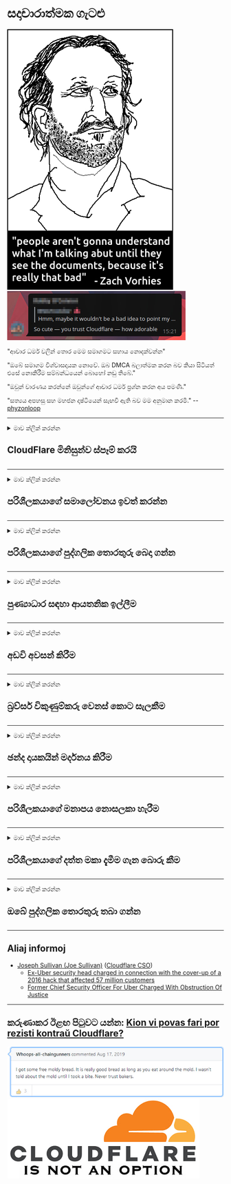 # සදාචාරාත්මක ගැටළු

![](../image/itsreallythatbad.jpg)
![](../image/telegram/c81238387627b4bfd3dcd60f56d41626.jpg)

"ආචාර ධර්ම වලින් තොර මෙම සමාගමට සහාය නොදක්වන්න"

"ඔබේ සමාගම විශ්වාසදායක නොවේ. ඔබ DMCA බලාත්මක කරන බව කියා සිටියත් එසේ නොකිරීම සම්බන්ධයෙන් බොහෝ නඩු තිබේ."

"ඔවුන් වාරණය කරන්නේ ඔවුන්ගේ ආචාර ධර්ම ප්‍රශ්න කරන අය පමණි."

"සත්‍යය අපහසු සහ මහජන දෘෂ්ටියෙන් සැඟවී ඇති බව මම අනුමාන කරමි."  -- [phyzonloop](https://twitter.com/phyzonloop)


---


<details>
<summary>මාව ක්ලික් කරන්න

## CloudFlare මිනිසුන්ව ස්පෑම් කරයි
</summary>


Cloudflare විසින් Cloudflare නොවන පරිශීලකයින්ට අයාචිත තැපැල් විද්‍යුත් තැපැල් යවයි.

- තෝරාගත් ග්‍රාහකයින්ට පමණක් ඊමේල් යවන්න
- පරිශීලකයා "නවත්වන්න" යැයි පැවසූ විට ඊමේල් යැවීම නවත්වන්න

එය එතරම් සරල ය. නමුත් ක්ලවුඩ්ෆ්ලෙයාර් එය ගණන් ගන්නේ නැත.
ක්ලවුඩ්ෆ්ලෙයාර් පැවසුවේ ඔවුන්ගේ සේවාව භාවිතා කිරීමෙන් සියලුම ස්පෑම්කරුවන් හෝ ප්‍රහාරකයින් නැවැත්විය හැකි බවයි.
Cloudflare සක්‍රිය නොකර Cloudflare නැවැත්විය හැක්කේ කෙසේද?


| 🖼 | 🖼 |
| --- | --- |
| ![](../image/cfspam01.jpg) | ![](../image/cfspam03.jpg) |
| ![](../image/cfspam02.jpg) | ![](../image/cfspambrittany.jpg)<br>![](../image/cfspamtwtr.jpg) |

</details>

---

<details>
<summary>මාව ක්ලික් කරන්න

## පරිශීලකයාගේ සමාලෝචනය ඉවත් කරන්න
</summary>


Cloudflare වාරණය සෘණ සමාලෝචන.
ඔබ ට්විටර් හි ක්ලවුඩ්ෆ්ලේර් විරෝධී පෙළ පළ කරන්නේ නම්, ඔබට "නැත, එය නොවේ" පණිවිඩය සමඟ ක්ලවුඩ්ෆ්ලේර් සේවකයාගෙන් පිළිතුරක් ලබා ගැනීමට ඔබට අවස්ථාවක් තිබේ.
ඔබ කිසියම් සමාලෝචන අඩවියක negative ණාත්මක සමාලෝචනයක් පළ කරන්නේ නම්, ඔවුන් එය වාරණය කිරීමට උත්සාහ කරනු ඇත.


| 🖼 | 🖼 |
| --- | --- |
| ![](../image/cfcenrev_01.jpg)<br>![](../image/cfcenrev_02.jpg) | ![](../image/cfcenrev_03.jpg) |

</details>

---

<details>
<summary>මාව ක්ලික් කරන්න

## පරිශීලකයාගේ පුද්ගලික තොරතුරු බෙදා ගන්න
</summary>


Cloudflare හි විශාල හිරිහැර කිරීමේ ගැටලුවක් තිබේ.
සත්කාරක අඩවි ගැන පැමිණිලි කරන අයගේ පුද්ගලික තොරතුරු Cloudflare බෙදා ගනී.
සමහර විට ඔවුන් ඔබේ සත්‍ය හැඳුනුම්පත ලබා දෙන ලෙස ඉල්ලා සිටී.
ඔබට හිරිහැර කිරීමට, පහර දීමට, මාරුවීමට හෝ මරා දැමීමට අවශ්‍ය නැතිනම්, ඔබ Cloudflared වෙබ් අඩවි වලින් stay ත්ව සිටීම හොඳය.


| 🖼 | 🖼 |
| --- | --- |
| ![](../image/cfdox_what.jpg) | ![](../image/cfdox_swat.jpg) |
| ![](../image/cfdox_kill.jpg) | ![](../image/cfdox_threat.jpg) |
| ![](../image/cfdox_dox.jpg) | ![](../image/cfdox_ex1.jpg)<br>![](../image/cfdox_ex2.jpg) |

</details>

---

<details>
<summary>මාව ක්ලික් කරන්න

## පුණ්‍යාධාර සඳහා ආයතනික ඉල්ලීම
</summary>


CloudFlare පුණ්‍යාධාර ඉල්ලා සිටී.
හොඳ හේතුවක් ඇති ලාභ නොලබන සංවිධාන සමඟ ඇමරිකානු සංස්ථාවක් පුණ්‍ය කටයුතු ඉල්ලා සිටීම පුදුම සහගතය.
ඔබ මිනිසුන් අවහිර කිරීමට හෝ වෙනත් පුද්ගලයින්ගේ කාලය නාස්ති කිරීමට කැමති නම්, ඔබට ක්ලවුඩ්ෆ්ලේර් සේවකයින් සඳහා පීසා කිහිපයක් ඇණවුම් කිරීමට අවශ්‍ය විය හැකිය.


![](../image/cfdonate.jpg)

</details>

---

<details>
<summary>මාව ක්ලික් කරන්න

## අඩවි අවසන් කිරීම
</summary>


ඔබේ වෙබ් අඩවිය හදිසියේම පහව ගියහොත් ඔබ කරන්නේ කුමක්ද?
Cloudflare කිසිදු අනතුරු ඇඟවීමකින් තොරව නිහ ly ව පරිශීලකයාගේ වින්‍යාසය මකා දැමීම හෝ සේවාව නැවැත්වීම පිළිබඳ වාර්තා තිබේ.
වඩා හොඳ සැපයුම්කරුවෙකු සොයා ගැනීමට අපි ඔබට යෝජනා කරමු.

![](../image/cftmnt.jpg)

</details>

---

<details>
<summary>මාව ක්ලික් කරන්න

## බ්‍රව්සර් විකුණුම්කරු වෙනස් කොට සැලකීම
</summary>


ක්ලවුඩ් ෆ්ලෙයාර් ෆයර්ෆොක්ස් භාවිතා කරන්නන්ට මනාප ප්‍රතිකාර ලබා දෙන අතර ටෝර් ටෝර් ටෝර් බ්‍රව්සර් නොවන පරිශීලකයින්ට සතුරු ප්‍රතිකාර ලබා දෙයි.
නිදහස් නොවන ජාවාස්ක්‍රිප්ට් ක්‍රියාත්මක කිරීම නිවැරදිව ප්‍රතික්ෂේප කරන ටෝර් භාවිතා කරන්නන්ට ද සතුරු ප්‍රතිකාර ලැබේ.
මෙම ප්‍රවේශ අසමානතාවය ජාල මධ්‍යස්ථභාවය අනිසි ලෙස භාවිතා කිරීම සහ බලය අයුතු ලෙස භාවිතා කිරීමකි.

![](../image/browdifftbcx.gif)

- වමේ: ටෝර් බ්‍රව්සරය, දකුණ: ක්‍රෝම්. එකම IP ලිපිනය.

![](../image/browserdiff.jpg)

- වමේ: ටෝර් බ්‍රව්සර් ජාවාස්ක්‍රිප්ට් අක්‍රීය, කුකී සක්‍රීය කර ඇත
- දකුණ: ක්‍රෝම් ජාවාස්ක්‍රිප්ට් සක්‍රීය, කුකී අක්‍රීය කර ඇත

![](../image/cfsiryoublocked.jpg)

- ටෝර් (ක්ලියර්නෙට් අයිපී) නොමැතිව QuteBrowser (සුළු බ්‍රව්සරය)

| ***බ්‍රව්සරය*** | ***ප්රතිකාර ප්රවේශය*** |
| --- | --- |
| Tor Browser (ජාවාස්ක්‍රිප්ට් සක්‍රීය කර ඇත) | ප්‍රවේශ වීමට අවසර ඇත |
| Firefox (ජාවාස්ක්‍රිප්ට් සක්‍රීය කර ඇත) | ප්රවේශය පිරිහී ඇත |
| Chromium (ජාවාස්ක්‍රිප්ට් සක්‍රීය කර ඇත) | ප්රවේශය පිරිහී ඇත |
| Chromium or Firefox (ජාවාස්ක්‍රිප්ට් අක්‍රීයයි) | භාවිතය අත්හිටුවා ඇත |
| Chromium or Firefox (කුකී අක්‍රීය කර ඇත) | භාවිතය අත්හිටුවා ඇත |
| QuteBrowser | භාවිතය අත්හිටුවා ඇත |
| lynx | භාවිතය අත්හිටුවා ඇත |
| w3m | භාවිතය අත්හිටුවා ඇත |
| wget | භාවිතය අත්හිටුවා ඇත |


පහසු අභියෝගයක් විසඳීමට ශ්‍රව්‍ය බොත්තම භාවිතා නොකරන්නේ ඇයි?

ඔව්, ශ්‍රව්‍ය බොත්තමක් ඇත, නමුත් එය සැමවිටම ටෝර් හරහා ක්‍රියා නොකරයි.
ඔබ එය ක්ලික් කළ විට ඔබට මෙම පණිවිඩය ලැබෙනු ඇත:

```
පසුව නැවත උත්සාහ කරන්න
ඔබේ පරිගණකය හෝ ජාලය ස්වයංක්‍රීය විමසුම් යවයි.
අපගේ පරිශීලකයින් ආරක්ෂා කිරීම සඳහා, අපට ඔබගේ ඉල්ලීම දැන් ක්‍රියාත්මක කළ නොහැක.
වැඩි විස්තර සඳහා අපගේ උපකාරක පිටුවට පිවිසෙන්න
```

</details>

---

<details>
<summary>මාව ක්ලික් කරන්න

## ඡන්ද දායකයින් මර්දනය කිරීම
</summary>


එක්සත් ජනපද ප්‍රාන්තවල ඡන්ද දායකයින් ඡන්දය ප්‍රකාශ කිරීම සඳහා ලියාපදිංචි වන්නේ ඔවුන්ගේ ලේකම්වරයාගේ වෙබ් අඩවිය හරහාය.
රිපබ්ලිකන් පාලනය කරන රාජ්‍ය ලේකම් කාර්යාල, ක්ලවුඩ්ෆ්ලේර් හරහා රාජ්‍ය ලේකම්ගේ වෙබ් අඩවිය ප්‍රොක්සි කිරීම මගින් ඡන්දදායකයින් මර්දනය කිරීමේ නිරත වේ.
ටෝර් භාවිතා කරන්නන්ට ක්ලවුඩ්ෆ්ලේර්ගේ සතුරු සැලකීම, කේන්ද්‍රීය ගෝලීය නිරීක්ෂණ ලක්ෂ්‍යයක් ලෙස එහි එම්අයිටීඑම් පිහිටීම සහ සමස්තයක් වශයෙන් එහි අහිතකර භූමිකාව අනාගත ඡන්දදායකයින් ලියාපදිංචි වීමට මැලිකමක් දක්වයි.
විශේෂයෙන් ලිබරල්වාදීන් පෞද්ගලිකත්වය වැලඳ ගැනීමට නැඹුරු වෙති.
ඡන්ද දායකයාගේ දේශපාලන නැඹුරුව, පුද්ගලික භෞතික ලිපිනය, සමාජ ආරක්ෂණ අංකය සහ උපන් දිනය පිළිබඳ ඡන්දදායකයින් ලියාපදිංචි කිරීමේ පෝරම මගින් සංවේදී තොරතුරු රැස් කරයි.
බොහෝ රාජ්‍යයන් එම තොරතුරු වල උපකොටසක් ප්‍රසිද්ධියේ ලබා ගත හැකි නමුත් යමෙකු ඡන්දය ප්‍රකාශ කිරීමට ලියාපදිංචි වූ විට එම තොරතුරු ක්ලවුඩ්ෆ්ලෙයාර් දකී.

කඩදාසි ලියාපදිංචි කිරීම Cloudflare මගහරින්නේ නැති බව සලකන්න. මන්දයත් රාජ්‍ය දත්ත ඇතුළත් කිරීමේ කාර්ය මණ්ඩලයේ ලේකම් විසින් දත්ත ඇතුළත් කිරීමට Cloudflare වෙබ් අඩවිය භාවිතා කරනු ඇත.

| 🖼 | 🖼 |
| --- | --- |
| ![](../image/cfvotm_01.jpg) | ![](../image/cfvotm_02.jpg) |

- Change.org යනු ඡන්ද රැස් කිරීම සහ පියවර ගැනීම සඳහා ප්‍රසිද්ධ වෙබ් අඩවියකි.
“සෑම තැනකම සිටින ජනයා උද් s ෝෂන ආරම්භ කිරීම, ආධාරකරුවන් බලමුලු ගැන්වීම සහ විසඳුම් ලබා ගැනීම සඳහා තීරණ ගන්නන් සමඟ කටයුතු කිරීම.”
අවාසනාවකට මෙන්, Cloudflare හි ආක්‍රමණශීලී පෙරණය හේතුවෙන් බොහෝ දෙනෙකුට change.org නැරඹිය නොහැක.
පෙත්සමට අත්සන් කිරීමෙන් ඔවුන්ව අවහිර කරනු ලැබේ, එබැවින් ඔවුන් ප්‍රජාතන්ත්‍රවාදී ක්‍රියාවලියකින් බැහැර කරනු ලැබේ.
OpenPetition වැනි වලාකුළු රහිත වේදිකාවක් භාවිතා කිරීම ගැටළුවට පිළියමක් වේ.

| 🖼 | 🖼 |
| --- | --- |
| ![](../image/changeorgasn.jpg) | ![](../image/changeorgtor.jpg) |

- ක්ලවුඩ්ෆ්ලෙයාර් හි “ඇතීනියානු ව්‍යාපෘතිය” රාජ්‍ය හා පළාත් පාලන මැතිවරණ වෙබ් අඩවි සඳහා නොමිලේ ව්‍යවසාය මට්ටමේ ආරක්ෂාවක් සපයයි.
"ඔවුන්ගේ සං ents ටකයන්ට මැතිවරණ තොරතුරු සහ ඡන්ද දායකයින් ලියාපදිංචි කිරීම සඳහා ප්‍රවේශ විය හැකිය" යනුවෙන් ඔවුන් පැවසූ නමුත් මෙය බොරුවකි, මන්ද බොහෝ දෙනෙකුට වෙබ් අඩවිය පිරික්සීමට නොහැකි බැවිනි.

</details>

---

<details>
<summary>මාව ක්ලික් කරන්න

## පරිශීලකයාගේ මනාපය නොසලකා හැරීම
</summary>


ඔබ යමක් ඉවත් කරන්නේ නම්, ඔබට ඒ ගැන විද්‍යුත් තැපෑලක් නොලැබෙනු ඇතැයි ඔබ අපේක්ෂා කරයි.
Cloudflare පරිශීලකයාගේ මනාපය නොසලකා හරින අතර ගනුදෙනුකරුවන්ගේ අවසරයකින් තොරව තෙවන පාර්ශවීය සමාගම් සමඟ දත්ත බෙදා ගනී.
ඔබ ඔවුන්ගේ නොමිලේ සැලැස්ම භාවිතා කරන්නේ නම්, ඔවුන් සමහර විට මාසික දායකත්වයක් මිලදී ගැනීමට ඉල්ලමින් ඔබට විද්‍යුත් තැපෑලක් යවයි.

![](../image/cfviopl_tp.jpg)

</details>

---

<details>
<summary>මාව ක්ලික් කරන්න

## පරිශීලකයාගේ දත්ත මකා දැමීම ගැන බොරු කීම
</summary>


මෙම හිටපු ක්ලවුඩ්ෆ්ලේර් පාරිභෝගිකයාගේ බ්ලොග් අඩවියට අනුව, ක්ලවුඩ්ෆ්ලෙයාර් ගිණුම් මකා දැමීම ගැන බොරු කියයි.
වර්තමානයේ, බොහෝ සමාගම් ඔබ ඔබේ ගිණුම වසා දැමූ හෝ ඉවත් කළ පසු ඔබේ දත්ත තබා ගනී.
බොහෝ හොඳ සමාගම් ඔවුන්ගේ රහස්‍යතා ප්‍රතිපත්තියේ ඒ ගැන සඳහන් කරයි.
වලාකුළු? නැත.

```
2019-08-05 CloudFlare ඔවුන් මගේ ගිණුම ඉවත් කළ බවට තහවුරු කිරීමක් මට එව්වා.
2019-10-02 මට ක්ලවුඩ් ෆ්ලෙයාර් වෙතින් ඊමේල් පණිවිඩයක් ලැබුණි "මම ගනුදෙනුකරුවෙකු බැවින්"
```

"ඉවත් කරන්න" යන වචනය ගැන ක්ලවුඩ්ෆ්ලෙයාර් දැන සිටියේ නැත.
එය සැබවින්ම ඉවත් කර ඇත්නම්, මෙම හිටපු පාරිභෝගිකයාට විද්‍යුත් තැපෑලක් ලැබුණේ ඇයි?
ක්ලවුඩ්ෆ්ලේර්ගේ රහස්‍යතා ප්‍රතිපත්තිය ඒ ගැන සඳහන් නොකරන බව ඔහු සඳහන් කළේය.

```
ඔවුන්ගේ නව රහස්‍යතා ප්‍රතිපත්තිය වසරක් සඳහා දත්ත රඳවා තබා ගැනීම ගැන කිසිදු සඳහනක් නොකරයි.
```

![](../image/cfviopl_notdel.jpg)

Cloudflare හි රහස්‍යතා ප්‍රතිපත්තිය LIE නම් ඔබ විශ්වාස කරන්නේ කෙසේද?

</details>

---

<details>
<summary>මාව ක්ලික් කරන්න

## ඔබේ පුද්ගලික තොරතුරු තබා ගන්න
</summary>


Cloudflare ගිණුම මකා දැමීම දුෂ්කර මට්ටමකි.

```
"ගිණුම" කාණ්ඩය භාවිතා කර ආධාරක ටිකට් පතක් ඉදිරිපත් කරන්න,
පණිවුඩ ශරීරයේ ගිණුම් මකාදැමීම ඉල්ලා සිටින්න.
මකාදැමීමට පෙර ඔබගේ ගිණුමට වසම් හෝ ණය පත් කිසිවක් අමුණා තිබිය යුතු නැත.
```

ඔබට මෙම තහවුරු කිරීමේ විද්‍යුත් තැපෑල ලැබෙනු ඇත.

![](../image/cf_deleteandkeep.jpg)

"අපි ඔබගේ මකාදැමීමේ ඉල්ලීම ක්‍රියාවට නැංවීමට පටන් ගෙන ඇත්තෙමු" නමුත් "අපි ඔබේ පුද්ගලික තොරතුරු දිගටම ගබඩා කරන්නෙමු".

ඔබට මෙය "විශ්වාස" කළ හැකිද?

</details>

---

## Aliaj informoj

- [Joseph Sullivan (Joe Sullivan)](../cloudflare_inc/cloudflare_members.md) ([Cloudflare CSO](https://twitter.com/eastdakota/status/1296522269313785862))
  - [Ex-Uber security head charged in connection with the cover-up of a 2016 hack that affected 57 million customers](https://www.businessinsider.com/uber-data-hack-security-head-joe-sullivan-charged-cover-up-2020-8)
  - [Former Chief Security Officer For Uber Charged With Obstruction Of Justice](https://www.justice.gov/usao-ndca/pr/former-chief-security-officer-uber-charged-obstruction-justice)


---

## කරුණාකර ඊළඟ පිටුවට යන්න:   [Kion vi povas fari por rezisti kontraŭ Cloudflare?](si.action.md)

![](../image/freemoldybread.jpg)
![](../image/cfisnotanoption.jpg)
